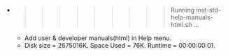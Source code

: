 * >>>>>>>>> Running inst-std-help-manuals-html.sh ...
  * Add user & developer manuals(html) in Help menu.
  * Disk size = 2675016K. Space Used = 76K. Runtime = 00:00:00:01.
